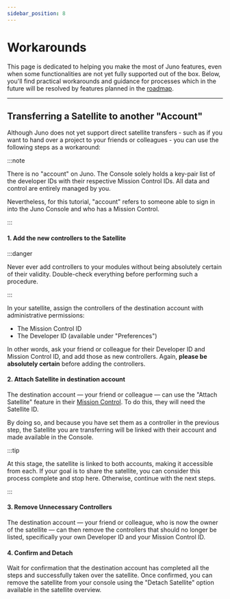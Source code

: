 ```yaml
---
sidebar_position: 8
---
```


# Workarounds

This page is dedicated to helping you make the most of Juno features, even when some functionalities are not yet fully supported out of the box. Below, you'll find practical workarounds and guidance for processes which in the future will be resolved by features planned in the [roadmap](../white-paper/roadmap.mdx).

---

## Transferring a Satellite to another "Account"

Although Juno does not yet support direct satellite transfers - such as if you want to hand over a project to your friends or colleagues - you can use the following steps as a workaround:

:::note

There is no "account" on Juno. The Console solely holds a key-pair list of the developer IDs with their respective Mission Control IDs. All data and control are entirely managed by you.

Nevertheless, for this tutorial, "account" refers to someone able to sign in into the Juno Console and who has a Mission Control.

:::

#### 1. Add the new controllers to the Satellite

:::danger

Never ever add controllers to your modules without being absolutely certain of their validity. Double-check everything before performing such a procedure.

:::

In your satellite, assign the controllers of the destination account with administrative permissions:

- The Mission Control ID
- The Developer ID (available under "Preferences")

In other words, ask your friend or colleague for their Developer ID and Mission Control ID, and add those as new controllers. Again, **please be absolutely certain** before adding the controllers.

#### 2. Attach Satellite in destination account

The destination account — your friend or colleague — can use the "Attach Satellite" feature in their [Mission Control](https://console.juno.build/mission-control/). To do this, they will need the Satellite ID.

By doing so, and because you have set them as a controller in the previous step, the Satellite you are transferring will be linked with their account and made available in the Console.

:::tip

At this stage, the satellite is linked to both accounts, making it accessible from each. If your goal is to share the satellite, you can consider this process complete and stop here. Otherwise, continue with the next steps.

:::

#### 3. Remove Unnecessary Controllers

The destination account — your friend or colleague, who is now the owner of the satellite — can then remove the controllers that should no longer be listed, specifically your own Developer ID and your Mission Control ID.

#### 4. Confirm and Detach

Wait for confirmation that the destination account has completed all the steps and successfully taken over the satellite. Once confirmed, you can remove the satellite from your console using the "Detach Satellite" option available in the satellite overview.
